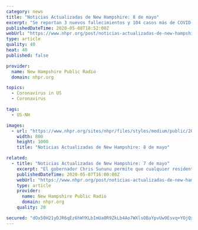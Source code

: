 ```yaml
---
category: news
title: "Noticias Actualizadas de New Hampshire: 8 de mayo"
excerpt: "Se reportan 3 nuevos fallecimientos y 104 casos más de COVID-19. New Hampshire ya tiene más de 2,800 casos confirmados. Las pruebas ya están disponibles para quienes creen tener síntomas, los mayores a 60 años y aquellos con graves condiciones de salud."
publishedDateTime: 2020-05-08T18:52:00Z
webUrl: "https://www.nhpr.org/post/noticias-actualizadas-de-new-hampshire-8-de-mayo"
type: article
quality: 40
heat: 40
published: false

provider:
  name: New Hampshire Public Radio
  domain: nhpr.org

topics:
  - Coronavirus in US
  - Coronavirus

tags:
  - US-NH

images:
  - url: "https://www.nhpr.org/sites/nhpr/files/styles/medium/public/202005/19FDB69C-4FDF-466F-843E-5EAD538CD7AA.JPG"
    width: 800
    height: 1000
    title: "Noticias Actualizadas de New Hampshire: 8 de mayo"

related:
  - title: "Noticias Actualizadas de New Hampshire: 7 de mayo"
    excerpt: "El gobernador Chris Sununu permite que cualquier residente del estado que crea tener síntomas de COVID-19, como fiebre o escalofríos, pueda tener acceso a las prueba con reserva previa. Las pruebas del coronavirus en NH para personas sin seguro médico,"
    publishedDateTime: 2020-05-07T16:00:00Z
    webUrl: "https://www.nhpr.org/post/noticias-actualizadas-de-new-hampshire-7-de-mayo"
    type: article
    provider:
      name: New Hampshire Public Radio
      domain: nhpr.org
    quality: 20

secured: "dOx50H21yDJR6qEz6hWYKLbImUa0R9ZkLb4Ao7WXlsOBaYpvUw9Esvq+YOjQxP1f30jyNEDuPzv63gi51UPr6hLCCdBluvc9KH28gR2q2PG6SpeQcpOkuSFbnw5iMMTvUnS/8DBE2V5hpLhvgQ0HXMG6qD32N8skINWOngjgalKiZVNgXBwtMhcQd+Q+Fk4Q+s8UjPsbPlk4PPLPFb9POfOZ8wICR2ScoUFgTP5opjkObkPa5plK6M3Nu2reRz4P+ZtFd3BilckIEvNUYPfQocPYuNjd5urfJauI5c1OEyH/7NFoGmPha16NoikwKZ+4Qeuo3BBF39lOwdbCoSMzsGvZVW0RWGK0EnyXJ5Zhva0KHDtMFzgDbApKQ1XdrJsUItqJ1JphWFW8ZS7o5S8PLVr47kWi/0NunWlZqojA5RhKboT/GqvB+WptxhZiGRWs+mfjLPKun/iwA0q4EB2OYs65mgvCo3fpONxJpclLRHg=;F3f6BIA5xVFB+bw+jLgg2Q=="
---
```


